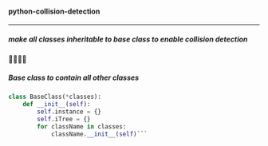 ####  **python-collision-detection**
____________________________________
#####  make all classes inheritable to base class to enable collision detection

:small_orange_diamond::small_orange_diamond::small_orange_diamond::small_orange_diamond:

#####  Base class to contain all other classes

```python
class BaseClass(*classes):
    def __init__(self):
        self.instance = {}
        self.iTree = {}
        for className in classes:
            className.__init__(self)```



